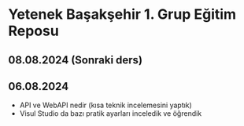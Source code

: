 # Yetenek Başakşehir 1. Grup Eğitim Reposu

## 08.08.2024 (Sonraki ders)


## 06.08.2024
- API ve WebAPI nedir (kısa teknik incelemesini yaptık)
- Visul Studio da bazı pratik ayarları inceledik ve öğrendik

